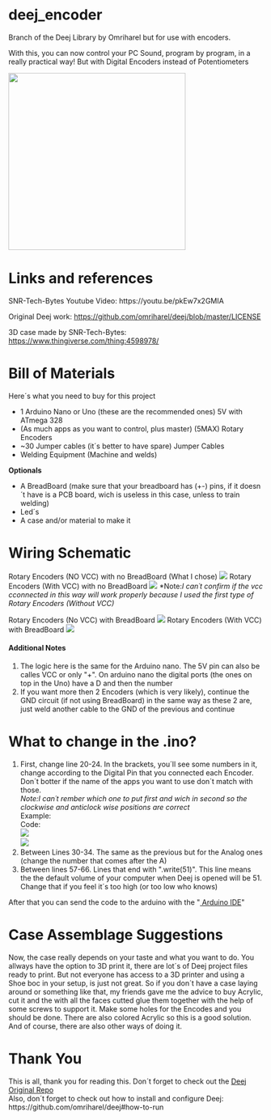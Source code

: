 # deej_encoder
Branch of the Deej Library by Omriharel but for use with encoders.

With this, you can now control your PC Sound, program by program, in a really practical way! But with Digital Encoders instead of Potentiometers

<img src="https://media.tenor.com/images/f4fc54c1cd7ead8a0891f584410b4c16/tenor.gif" width="350">
     
<h1>Links and references</h1>
SNR-Tech-Bytes Youtube Video: https://youtu.be/pkEw7x2GMIA

Original Deej work: https://github.com/omriharel/deej/blob/master/LICENSE

3D case made by SNR-Tech-Bytes: https://www.thingiverse.com/thing:4598978/


<h1>Bill of Materials</h1>
Here´s what you need to buy for this project
<ul>
  <li>1 Arduino Nano or Uno (these are the recommended ones) 5V with ATmega 328</li>
  <li>(As much apps as you want to control, plus master) (5MAX) Rotary Encoders</li>
  <li>~30 Jumper cables (it´s better to have spare) Jumper Cables</li>
  <li>Welding Equipment (Machine and welds)</li>
 </ul>
<b>Optionals</b>
 <ul>
  <li>A BreadBoard (make sure that your breadboard has (+-) pins, if it doesn´t have is a PCB board, wich is useless in this case, unless to train welding)</li>
  <li>Led´s</li>
  <li>A case and/or material to make it</li>
 </ul>

<h1>Wiring Schematic</h1>

Rotary Encoders (NO VCC) with no BreadBoard (What I chose)
![](https://github.com/SuperX-dev/deej_encoder/blob/master/readme_resources/Wiring_Schematics/Rotary_Encoders_1_NoBreadBoard.jpg?raw=true)
Rotary Encoders (With VCC) with no BreadBoard
![](https://github.com/SuperX-dev/deej_encoder/blob/master/readme_resources/Wiring_Schematics/Rotary_Encoders_2_NoBreadBoard.jpg?raw=true)
*Note:<i>I can´t confirm if the vcc cconnected in this way will work properly because I used the first type of Rotary Encoders (Without VCC)</i>

Rotary Encoders (No VCC) with BreadBoard
![](https://github.com/SuperX-dev/deej_encoder/blob/master/readme_resources/Wiring_Schematics/Rotary_Encoders_1_BreadBoard.jpg?raw=true)
Rotary Encoders (With VCC) with BreadBoard
![](https://github.com/SuperX-dev/deej_encoder/blob/master/readme_resources/Wiring_Schematics/Rotary_Encoders_2_BreadBoard.jpg?raw=true)

<h4>Additional Notes</h4>
<ol>
  <li>The logic here is the same for the Arduino nano. The 5V pin can also be calles VCC or only "+". On arduino nano the digital ports (the ones on top in the Uno) have a D and then the number</li>
  <li>If you want more then 2 Encoders (which is very likely), continue the GND circuit (if not using BreadBoard) in the same way as these 2 are, just weld another cable to the  GND of the previous and continue</li>
</ol>

<h1>What to change in the .ino?</h1>
<ol>
  <li>First, change line 20-24. In the brackets, you´ll see some numbers in it, change according to the Digital Pin that you connected each Encoder. Don´t botter if the name of the apps you want to use don´t match with those. 
    <br>
    <i>Note:I can´t rember which one to put first and wich in second so the clockwise and anticlock wise positions are correct</i>
    <br>
    Example:
    <br>
    Code:
    <br>
    <img src="https://github.com/SuperX-dev/deej_encoder/blob/master/readme_resources/Wiring_Schematics/Code1.jpg?raw=true">
    <br>
    <img src="https://github.com/SuperX-dev/deej_encoder/blob/master/readme_resources/Wiring_Schematics/Code1schematics.jpg?raw=true"></li>
  <li>Between Lines 30-34. The same as the previous but for the Analog ones (change the number that comes after the A)</li>
  <li>Between lines 57-66. Lines that end with ".write(51)". This line means the the default volume of your computer when Deej is opened will be 51. Change that if you feel it´s too high (or too low who knows)</li>
  </ol>
  
  After that you can send the code to the arduino with the "<a href="https://www.microsoft.com/pt-pt/p/arduino-ide/9nblggh4rsd8?ocid=badge&rtc=1&activetab=pivot:overviewtab"> Arduino IDE</a>" 
  
  <h1>Case Assemblage Suggestions</h1>
Now, the case really depends on your taste and what you want to do. You allways have the option to 3D print it, there are lot´s of Deej project files ready to print. But not everyone has access to a 3D printer and using a Shoe boc in your setup, is just not great.
  So if you don´t have a case laying around or something like that, my friends gave me the advice to buy Acrylic, cut it and the with all the faces cutted glue them together with the help of some screws to support it. Make some holes for the Encodes and you should be done. There are also colored Acrylic so this is a good solution.
  And of course, there are also other ways of doing it.
  
  </h1>
  
<h1>Thank You</h1>
This is all, thank you for reading this. Don´t forget to check out the <a href="https://github.com/omriharel/deej">Deej Original Repo</a>
<br>
Also, don´t forget to check out how to install and configure Deej: https://github.com/omriharel/deej#how-to-run


